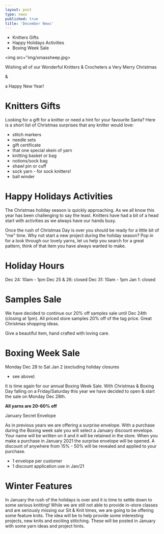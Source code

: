 ```yaml
---
layout: post
type: news
published: true
title: 'December News'
---
```


- Knitters Gifts
- Happy Holidays Activities
- Boxing Week Sale

<img src="img/xmassheep.jpg>
          
Wishing all of our Wonderful Knitters & Crocheters a Very Merry Christmas

&

a Happy New Year!

<h1>Knitters Gifts</h1>

Looking for a gift for a knitter or need a hint for your favourite Santa? Here is a short list of Christmas surprises that any knitter would love:

- stitch markers
- needle sets
- gift certificate
- that one special skein of yarn
- knitting basket or bag
- notions/sock bag
- shawl pin or cuff
- sock yarn - for sock knitters!
- ball winder
 
<h1>Happy Holidays Activities</h1>

The Christmas holiday season is quickly approaching. As we all know this year has been challenging to say the least. Knitters have had a bit of a head start with activities as we always have our hands busy.

Once the rush of Christmas Day is over you should be ready for a little bit of "me" time. Why not start a new project during the holiday season? Pop in for a look through our lovely yarns, let us help you search for a great pattern, think of that item you have always wanted to make. 

<h1>Holiday Hours</h1>

Dec 24: 10am - 1pm
Dec 25 & 26: closed
Dec 31: 10am - 1pm
Jan 1: closed

<h1>Samples Sale</h1>

We have decided to continue our 20% off samples sale until Dec 24th (closing at 1pm). All priced store samples 20% off of the tag price. Great Christmas shopping ideas.

Give a beautiful item, hand crafted with loving care.

<h1>Boxing Week Sale</h1>

Monday Dec 28 to Sat Jan 2
(excluding holiday closures
- see above)

It is time again for our annual Boxing Week Sale. With Christmas & Boxing Day falling on a Friday/Saturday this year we have decided to open & start the sale on Monday Dec 28th.

<strong>All yarns are 20-60% off</strong>
 
January Secret Envelope

As in previous years we are offering a surprise envelope. With a purchase during the Boxing week sale you will select a January discount envelope. Your name will be written on it and it will be retained in the store. When you make a purchase in January 2021 the surprise envelope will be opened. A discount of anywhere from 15% - 50% will be revealed and applied to your purchase. 

- 1 envelope per customer
- 1 discount application use in Jan/21

<h1>Winter Features</h1>

In January the rush of the holidays is over and it is time to settle down to some serious knitting! While we are still not able to provide in-store classes and are seriously missing our Sit & Knit times, we are going to be offering some feature knits. The idea will be to help provide some interesting projects, new knits and exciting stitiching. These will be posted in January with some yarn ideas and project hints. 
